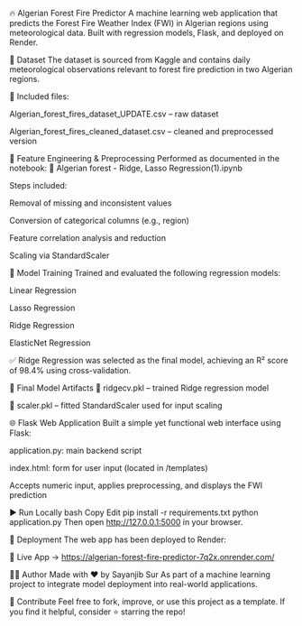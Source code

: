 🔥 Algerian Forest Fire Predictor
A machine learning web application that predicts the Forest Fire Weather Index (FWI) in Algerian regions using meteorological data. Built with regression models, Flask, and deployed on Render.

📂 Dataset
The dataset is sourced from Kaggle and contains daily meteorological observations relevant to forest fire prediction in two Algerian regions.

📁 Included files:

Algerian_forest_fires_dataset_UPDATE.csv – raw dataset

Algerian_forest_fires_cleaned_dataset.csv – cleaned and preprocessed version

🧪 Feature Engineering & Preprocessing
Performed as documented in the notebook:
📓 Algerian forest - Ridge, Lasso Regression(1).ipynb

Steps included:

Removal of missing and inconsistent values

Conversion of categorical columns (e.g., region)

Feature correlation analysis and reduction

Scaling via StandardScaler

🤖 Model Training
Trained and evaluated the following regression models:

Linear Regression

Lasso Regression

Ridge Regression

ElasticNet Regression

✅ Ridge Regression was selected as the final model, achieving an R² score of 98.4% using cross-validation.

🧠 Final Model Artifacts
🔸 ridgecv.pkl – trained Ridge regression model

🔸 scaler.pkl – fitted StandardScaler used for input scaling

🌐 Flask Web Application
Built a simple yet functional web interface using Flask:

application.py: main backend script

index.html: form for user input (located in /templates)

Accepts numeric input, applies preprocessing, and displays the FWI prediction

▶️ Run Locally
bash
Copy
Edit
pip install -r requirements.txt
python application.py
Then open http://127.0.0.1:5000 in your browser.

🚀 Deployment
The web app has been deployed to Render:

🔗 Live App → https://algerian-forest-fire-predictor-7q2x.onrender.com/

👨‍💻 Author
Made with ❤️ by Sayanjib Sur
As part of a machine learning project to integrate model deployment into real-world applications.

🙌 Contribute
Feel free to fork, improve, or use this project as a template.
If you find it helpful, consider ⭐ starring the repo!

